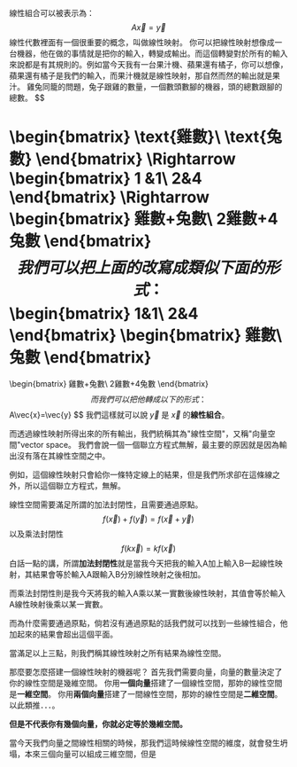 線性組合可以被表示為：
$$
A\vec{x}=\vec{y}
$$
線性代數裡面有一個很重要的概念，叫做線性映射。
你可以把線性映射想像成一台機器，他在做的事情就是把你的輸入，轉變成輸出。而這個轉變對於所有的輸入來說都是有其規則的。例如當今天我有一台果汁機、蘋果還有橘子，你可以想像，蘋果還有橘子是我們的輸入，而果汁機就是線性映射，那自然而然的輸出就是果汁。
雞兔同籠的問題，兔子跟雞的數量，一個數頭數腳的機器，頭的總數跟腳的總數。
$$

\begin{bmatrix}
\text{雞數}\\
\text{兔數}
\end{bmatrix}
\Rightarrow
\begin{bmatrix}
1 &1\\
2&4
\end{bmatrix}
\Rightarrow
\begin{bmatrix}
雞數+兔數\\
2雞數+4兔數
\end{bmatrix}
$$
我們可以把上面的改寫成類似下面的形式：
$$
\begin{bmatrix}
1&1\\
2&4
\end{bmatrix}
\begin{bmatrix}
雞數\\
兔數
\end{bmatrix}
=
\begin{bmatrix}
雞數+兔數\\
2雞數+4兔數
\end{bmatrix}
$$
而我們可以把他轉成以下的形式：
$$
A\vec{x}=\vec{y}
$$
我們這樣就可以說 $\vec{y}$ 是 $\vec{x}$ 的**線性組合**。

而透過線性映射所得出來的所有輸出，我們統稱其為"線性空間"，又稱"向量空間"vector space。
我們會說一個一個聯立方程式無解，最主要的原因就是因為輸出沒有落在其線性空間之中。

例如，這個線性映射只會給你一條特定線上的結果，但是我們所求卻在這條線之外，所以這個聯立方程式，無解。

線性空間需要滿足所謂的加法封閉性，且需要通過原點。
$$
f(\vec{x})+f(\vec{y})=f(\vec{x}+\vec{y})
$$
以及乘法封閉性
$$
f(k\vec{x})=kf(\vec{x})
$$
白話一點的講，所謂**加法封閉性**就是當我今天把我的輸入A加上輸入B一起線性映射，其結果會等於輸入A跟輸入B分別線性映射之後相加。

而乘法封閉性則是我今天將我的輸入A乘以某一實數後線性映射，其值會等於輸入A線性映射後乘以某一實數。

而為什麼需要通過原點，倘若沒有通過原點的話我們就可以找到一些線性組合，他加起來的結果會超出這個平面。

當滿足以上三點，則我們稱其線性映射之所有結果為線性空間。

那麼要怎麼搭建一個線性映射的機器呢？
首先我們需要向量，向量的數量決定了你的線性空間是幾維空間。
你用**一個向量**搭建了一個線性空間，那妳的線性空間是**一維空間**。
你用**兩個向量**搭建了一間線性空間，那妳的線性空間是**二維空間**。
以此類推．．．。

**但是不代表你有幾個向量，你就必定等於幾維空間。**

當今天我們向量之間線性相關的時候，那我們這時候線性空間的維度，就會發生坍塌，本來三個向量可以組成三維空間，但是
